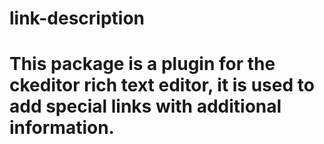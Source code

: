 # link-description

# This package is a plugin for the ckeditor rich text editor, it is used to add special links with additional information.

